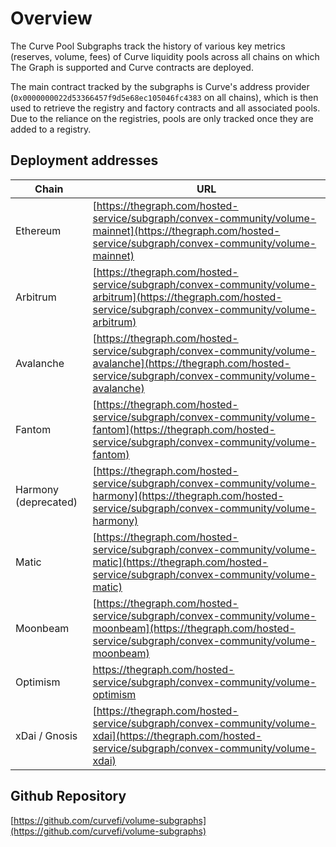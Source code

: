 # Overview

The Curve Pool Subgraphs track the history of various key metrics (reserves, volume, fees) of Curve liquidity pools across all chains on which The Graph is supported and Curve contracts are deployed.&#x20;

The main contract tracked by the subgraphs is Curve's address provider (`0x0000000022d53366457f9d5e68ec105046fc4383` on all chains), which is then used to retrieve the registry and factory contracts and all associated pools. Due to the reliance on the registries, pools are only tracked once they are added to a registry.

## Deployment addresses

| Chain                | URL                                                                                                                                                              |
| -------------------- | ---------------------------------------------------------------------------------------------------------------------------------------------------------------- |
| Ethereum             | [https://thegraph.com/hosted-service/subgraph/convex-community/volume-mainnet](https://thegraph.com/hosted-service/subgraph/convex-community/volume-mainnet)     |
| Arbitrum             | [https://thegraph.com/hosted-service/subgraph/convex-community/volume-arbitrum](https://thegraph.com/hosted-service/subgraph/convex-community/volume-arbitrum)   |
| Avalanche            | [https://thegraph.com/hosted-service/subgraph/convex-community/volume-avalanche](https://thegraph.com/hosted-service/subgraph/convex-community/volume-avalanche) |
| Fantom               | [https://thegraph.com/hosted-service/subgraph/convex-community/volume-fantom](https://thegraph.com/hosted-service/subgraph/convex-community/volume-fantom)       |
| Harmony (deprecated) | [https://thegraph.com/hosted-service/subgraph/convex-community/volume-harmony](https://thegraph.com/hosted-service/subgraph/convex-community/volume-harmony)     |
| Matic                | [https://thegraph.com/hosted-service/subgraph/convex-community/volume-matic](https://thegraph.com/hosted-service/subgraph/convex-community/volume-matic)         |
| Moonbeam             | [https://thegraph.com/hosted-service/subgraph/convex-community/volume-moonbeam](https://thegraph.com/hosted-service/subgraph/convex-community/volume-moonbeam)   |
| Optimism             | [https://thegraph.com/hosted-service/subgraph/convex-community/volume-optimism ](https://thegraph.com/hosted-service/subgraph/convex-community/volume-optimism)  |
| xDai / Gnosis        | [https://thegraph.com/hosted-service/subgraph/convex-community/volume-xdai](https://thegraph.com/hosted-service/subgraph/convex-community/volume-xdai)           |

## Github Repository

[https://github.com/curvefi/volume-subgraphs](https://github.com/curvefi/volume-subgraphs)
